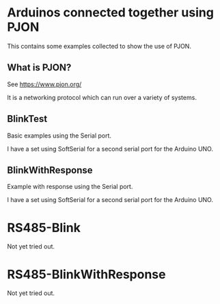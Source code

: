 # Arduinos connected together using PJON

This contains some examples collected to show the use of PJON.

## What is PJON?

See https://www.pjon.org/ 

It is a networking protocol which can run over a variety of systems.

## BlinkTest

Basic examples using the Serial port.

I have a set using SoftSerial for a second serial port for the Arduino UNO.

## BlinkWithResponse

Example with response using the Serial port.

I have a set using SoftSerial for a second serial port for the Arduino UNO.

# RS485-Blink

Not yet tried out.

# RS485-BlinkWithResponse

Not yet tried out.
